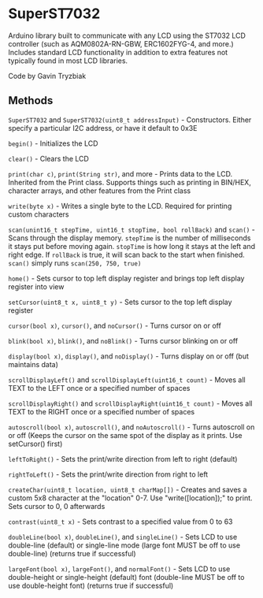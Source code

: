 # SuperST7032
Arduino library built to communicate with any LCD using the ST7032 LCD controller (such as AQM0802A-RN-GBW, ERC1602FYG-4, and more.) Includes standard LCD functionality in addition to extra features not typically found in most LCD libraries.

Code by Gavin Tryzbiak

## Methods
`SuperST7032` and `SuperST7032(uint8_t addressInput)` - Constructors. Either specify a particular I2C address, or have it default to 0x3E

`begin()` - Initializes the LCD

`clear()` - Clears the LCD

`print(char c)`, `print(String str)`, and more - Prints data to the LCD. Inherited from the Print class. Supports things such as printing in BIN/HEX, character arrays, and other features from the Print class

`write(byte x)` - Writes a single byte to the LCD. Required for printing custom characters

`scan(unint16_t stepTime, uint16_t stopTime, bool rollBack)` and `scan()` - Scans through the display memory. `stepTime` is the number of milliseconds it stays put before moving again. `stopTime` is how long it stays at the left and right edge. If `rollBack` is true, it will scan back to the start when finished. `scan()` simply runs `scan(250, 750, true)`

`home()` - Sets cursor to top left display register and brings top left display register into view

`setCursor(uint8_t x, uint8_t y)` - Sets cursor to the top left display register

`cursor(bool x)`, `cursor()`, and `noCursor()` - Turns cursor on or off

`blink(bool x)`, `blink()`, and `noBlink()` - Turns cursor blinking on or off

`display(bool x)`, `display()`, and `noDisplay()` - Turns display on or off (but maintains data)

`scrollDisplayLeft()` and `scrollDisplayLeft(uint16_t count)` - Moves all TEXT to the LEFT once or a specified number of spaces

`scrollDisplayRight()` and `scrollDisplayRight(uint16_t count)` - Moves all TEXT to the RIGHT once or a specified number of spaces

`autoscroll(bool x)`, `autoscroll()`, and `noAutoscroll()` - Turns autoscroll on or off (Keeps the cursor on the same spot of the display as it prints. Use setCursor() first)

`leftToRight()` - Sets the print/write direction from left to right (default)

`rightToLeft()` - Sets the print/write direction from right to left

`createChar(uint8_t location, uint8_t charMap[])` - Creates and saves a custom 5x8 character at the "location" 0-7. Use "write([location]);" to print. Sets cursor to 0, 0 afterwards

`contrast(uint8_t x)` - Sets contrast to a specified value from 0 to 63

`doubleLine(bool x)`, `doubleLine()`, and `singleLine()` - Sets LCD to use double-line (default) or single-line mode (large font MUST be off to use double-line) (returns true if successful)

`largeFont(bool x)`, `largeFont()`, and `normalFont()` - Sets LCD to use double-height or single-height (default) font (double-line MUST be off to use double-height font) (returns true if successful)
